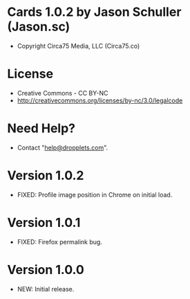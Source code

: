 # Cards 1.0.2 by Jason Schuller (Jason.sc)
- Copyright Circa75 Media, LLC (Circa75.co)

# License
- Creative Commons - CC BY-NC
- http://creativecommons.org/licenses/by-nc/3.0/legalcode

# Need Help?
- Contact "help@dropplets.com".

# Version 1.0.2
- FIXED: Profile image position in Chrome on initial load.

# Version 1.0.1
- FIXED: Firefox permalink bug.

# Version 1.0.0
- NEW: Initial release.